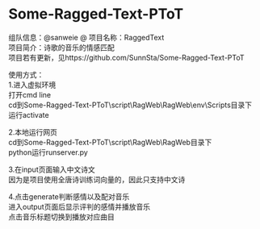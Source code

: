 ﻿# Some-Ragged-Text-PToT

组队信息：@sanweie @
项目名称：RaggedText  
项目简介：诗歌的音乐的情感匹配  
项目若有更新，见https://github.com/SunnSta/Some-Ragged-Text-PToT

使用方式：  
1.进入虚拟环境  
打开cmd line  
cd到Some-Ragged-Text-PToT\script\RagWeb\RagWeb\env\Scripts目录下  
运行activate  


2.本地运行网页  
cd到Some-Ragged-Text-PToT\script\RagWeb\RagWeb目录下  
python运行runserver.py  


3.在input页面输入中文诗文  
因为是项目使用全唐诗训练词向量的，因此只支持中文诗  


4.点击generate判断感情以及配对音乐  
进入output页面后显示评判的感情并播放音乐  
点击音乐标题切换到播放对应曲目  
